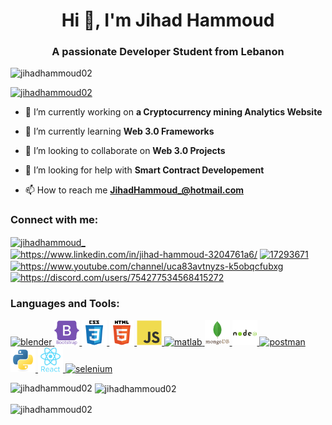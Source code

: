<h1 align="center">Hi 👋, I'm Jihad Hammoud</h1>
<h3 align="center">A passionate Developer Student from Lebanon</h3>

<p align="left"> <img src="https://komarev.com/ghpvc/?username=jihadhammoud02&label=Profile%20views&color=0e75b6&style=flat" alt="jihadhammoud02" /> </p>

<p align="left"> <a href="https://github.com/ryo-ma/github-profile-trophy"><img src="https://github-profile-trophy.vercel.app/?username=jihadhammoud02" alt="jihadhammoud02" /></a> </p>

- 🔭 I’m currently working on **a Cryptocurrency mining Analytics Website**

- 🌱 I’m currently learning **Web 3.0 Frameworks**

- 👋 I’m looking to collaborate on **Web 3.0 Projects**

- 🤝 I’m looking for help with **Smart Contract Developement**

- 📫 How to reach me **JihadHammoud_@hotmail.com**

<h3 align="left">Connect with me:</h3>
<p align="left">
<a href="https://twitter.com/jihadhammoud_" target="blank"><img align="center" src="https://raw.githubusercontent.com/rahuldkjain/github-profile-readme-generator/master/src/images/icons/Social/twitter.svg" alt="jihadhammoud_" height="30" width="40" /></a>
<a href="https://linkedin.com/in/https://www.linkedin.com/in/jihad-hammoud-3204761a6/" target="blank"><img align="center" src="https://raw.githubusercontent.com/rahuldkjain/github-profile-readme-generator/master/src/images/icons/Social/linked-in-alt.svg" alt="https://www.linkedin.com/in/jihad-hammoud-3204761a6/" height="30" width="40" /></a>
<a href="https://stackoverflow.com/users/17293671" target="blank"><img align="center" src="https://raw.githubusercontent.com/rahuldkjain/github-profile-readme-generator/master/src/images/icons/Social/stack-overflow.svg" alt="17293671" height="30" width="40" /></a>
<a href="https://www.youtube.com/c/https://www.youtube.com/channel/uca83avtnyzs-k5obqcfubxg" target="blank"><img align="center" src="https://raw.githubusercontent.com/rahuldkjain/github-profile-readme-generator/master/src/images/icons/Social/youtube.svg" alt="https://www.youtube.com/channel/uca83avtnyzs-k5obqcfubxg" height="30" width="40" /></a>
<a href="https://discord.gg/https://discord.com/users/754277534568415272" target="blank"><img align="center" src="https://raw.githubusercontent.com/rahuldkjain/github-profile-readme-generator/master/src/images/icons/Social/discord.svg" alt="https://discord.com/users/754277534568415272" height="30" width="40" /></a>
</p>

<h3 align="left">Languages and Tools:</h3>
<p align="left"> <a href="https://www.blender.org/" target="_blank" rel="noreferrer"> <img src="https://download.blender.org/branding/community/blender_community_badge_white.svg" alt="blender" width="40" height="40"/> </a> <a href="https://getbootstrap.com" target="_blank" rel="noreferrer"> <img src="https://raw.githubusercontent.com/devicons/devicon/master/icons/bootstrap/bootstrap-plain-wordmark.svg" alt="bootstrap" width="40" height="40"/> </a> <a href="https://www.w3schools.com/css/" target="_blank" rel="noreferrer"> <img src="https://raw.githubusercontent.com/devicons/devicon/master/icons/css3/css3-original-wordmark.svg" alt="css3" width="40" height="40"/> </a> <a href="https://www.w3.org/html/" target="_blank" rel="noreferrer"> <img src="https://raw.githubusercontent.com/devicons/devicon/master/icons/html5/html5-original-wordmark.svg" alt="html5" width="40" height="40"/> </a> <a href="https://developer.mozilla.org/en-US/docs/Web/JavaScript" target="_blank" rel="noreferrer"> <img src="https://raw.githubusercontent.com/devicons/devicon/master/icons/javascript/javascript-original.svg" alt="javascript" width="40" height="40"/> </a> <a href="https://www.mathworks.com/" target="_blank" rel="noreferrer"> <img src="https://upload.wikimedia.org/wikipedia/commons/2/21/Matlab_Logo.png" alt="matlab" width="40" height="40"/> </a> <a href="https://www.mongodb.com/" target="_blank" rel="noreferrer"> <img src="https://raw.githubusercontent.com/devicons/devicon/master/icons/mongodb/mongodb-original-wordmark.svg" alt="mongodb" width="40" height="40"/> </a> <a href="https://nodejs.org" target="_blank" rel="noreferrer"> <img src="https://raw.githubusercontent.com/devicons/devicon/master/icons/nodejs/nodejs-original-wordmark.svg" alt="nodejs" width="40" height="40"/> </a> <a href="https://postman.com" target="_blank" rel="noreferrer"> <img src="https://www.vectorlogo.zone/logos/getpostman/getpostman-icon.svg" alt="postman" width="40" height="40"/> </a> <a href="https://www.python.org" target="_blank" rel="noreferrer"> <img src="https://raw.githubusercontent.com/devicons/devicon/master/icons/python/python-original.svg" alt="python" width="40" height="40"/> </a> <a href="https://reactjs.org/" target="_blank" rel="noreferrer"> <img src="https://raw.githubusercontent.com/devicons/devicon/master/icons/react/react-original-wordmark.svg" alt="react" width="40" height="40"/> </a> <a href="https://www.selenium.dev" target="_blank" rel="noreferrer"> <img src="https://raw.githubusercontent.com/detain/svg-logos/780f25886640cef088af994181646db2f6b1a3f8/svg/selenium-logo.svg" alt="selenium" width="40" height="40"/> </a> </p>

<p><img align="left" src="https://github-readme-stats.vercel.app/api/top-langs?username=jihadhammoud02&show_icons=true&locale=en&layout=compact" alt="jihadhammoud02" /></p>

<p>&nbsp;<img align="center" src="https://github-readme-stats.vercel.app/api?username=jihadhammoud02&show_icons=true&locale=en" alt="jihadhammoud02" /></p>

<p><img align="center" src="https://github-readme-streak-stats.herokuapp.com/?user=jihadhammoud02&" alt="jihadhammoud02" /></p>

